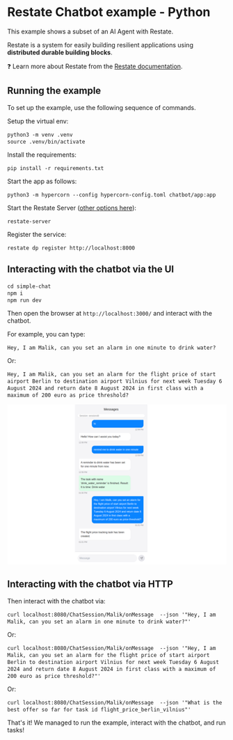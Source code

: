 # Restate Chatbot example - Python

This example shows a subset of an AI Agent with Restate.

Restate is a system for easily building resilient applications using **distributed durable building blocks**.

❓ Learn more about Restate from the [Restate documentation](https://docs.restate.dev).

## Running the example

To set up the example, use the following sequence of commands.

Setup the virtual env:

```shell
python3 -m venv .venv
source .venv/bin/activate
```

Install the requirements:

```shell
pip install -r requirements.txt
```

Start the app as follows:

```shell
python3 -m hypercorn --config hypercorn-config.toml chatbot/app:app
```

Start the Restate Server ([other options here](https://docs.restate.dev/develop/local_dev)):

```shell
restate-server
```

Register the service:

```shell
restate dp register http://localhost:8000
```


## Interacting with the chatbot via the UI

```shell
cd simple-chat
npm i 
npm run dev
```

Then open the browser at `http://localhost:3000/` and interact with the chatbot.

For example, you can type:

```
Hey, I am Malik, can you set an alarm in one minute to drink water?
```

Or:

```
Hey, I am Malik, can you set an alarm for the flight price of start airport Berlin to destination airport Vilnius for next week Tuesday 6 August 2024 and return date 8 August 2024 in first class with a maximum of 200 euro as price threshold?
```

![img.png](img.png)

## Interacting with the chatbot via HTTP
Then interact with the chatbot via:

```shell
curl localhost:8080/ChatSession/Malik/onMessage  --json '"Hey, I am Malik, can you set an alarm in one minute to drink water?"'
```

Or:

```shell
curl localhost:8080/ChatSession/Malik/onMessage  --json '"Hey, I am Malik, can you set an alarm for the flight price of start airport Berlin to destination airport Vilnius for next week Tuesday 6 August 2024 and return date 8 August 2024 in first class with a maximum of 200 euro as price threshold?"'
```

Or:

```shell
curl localhost:8080/ChatSession/Malik/onMessage  --json '"What is the best offer so far for task id flight_price_berlin_vilnius"'
```

That's it! We managed to run the example, interact with the chatbot, and run tasks!
